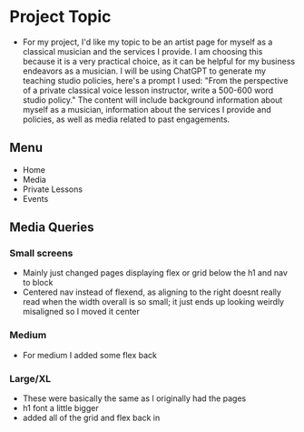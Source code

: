 # Project Topic
- For my project, I'd like my topic to be an artist page for myself as a classical musician and the services I provide. I am choosing this because it is a very practical choice, as it can be helpful for my business endeavors as a musician. I will be using ChatGPT to generate my teaching studio policies, here's a prompt I used: "From the perspective of a private classical voice lesson instructor, write a 500-600 word studio policy." The content will include background information about myself as a musician, information about the services I provide and policies, as well as media related to past engagements.
## Menu
- Home
- Media
- Private Lessons
- Events
## Media Queries
### Small screens
- Mainly just changed pages displaying flex or grid below the h1 and nav to block
- Centered nav instead of flexend, as aligning to the right doesnt really read when the width overall is so small; it just ends up looking weirdly misaligned so I moved it center
### Medium
- For medium I added some flex back
### Large/XL
- These were basically the same as I originally had the pages
- h1 font a little bigger
- added all of the grid and flex back in